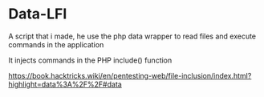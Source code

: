 # Data-LFI


A script that i made, he use the php data wrapper to read files and execute commands in the application

It injects commands in the PHP include() function

https://book.hacktricks.wiki/en/pentesting-web/file-inclusion/index.html?highlight=data%3A%2F%2F#data
